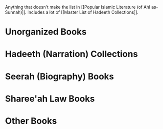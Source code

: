 Anything that doesn't make the list in [[Popular Islamic Literature (of Ahl as-Sunnah)]].
Includes a lot of [[Master List of Hadeeth Collections]].

# Unorganized Books
# Hadeeth (Narration) Collections
# Seerah (Biography) Books
# Sharee'ah Law Books
# Other Books
